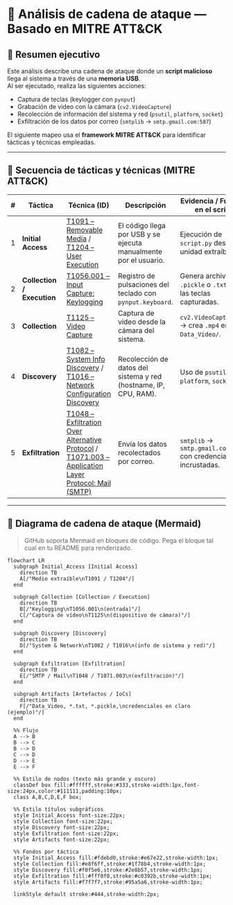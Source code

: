 # 🧩 Análisis de cadena de ataque — Basado en MITRE ATT&CK

## 📘 Resumen ejecutivo
Este análisis describe una cadena de ataque donde un **script malicioso** llega al sistema a través de una **memoria USB**.  
Al ser ejecutado, realiza las siguientes acciones:

- Captura de teclas (keylogger con `pynput`)
- Grabación de video con la cámara (`cv2.VideoCapture`)
- Recolección de información del sistema y red (`psutil`, `platform`, `socket`)
- Exfiltración de los datos por correo (`smtplib` → `smtp.gmail.com:587`)

El siguiente mapeo usa el **framework MITRE ATT&CK** para identificar tácticas y técnicas empleadas.

---

## 🎯 Secuencia de tácticas y técnicas (MITRE ATT&CK)

| # | Táctica | Técnica (ID) | Descripción | Evidencia / Función en el script |
|---|----------|---------------|-------------|----------------------------------|
| 1 | **Initial Access** | [T1091 – Removable Media](https://attack.mitre.org/techniques/T1091/) / [T1204 – User Execution](https://attack.mitre.org/techniques/T1204/) | El código llega por USB y se ejecuta manualmente por el usuario. | Ejecución de `script.py` desde unidad extraíble. |
| 2 | **Collection / Execution** | [T1056.001 – Input Capture: Keylogging](https://attack.mitre.org/techniques/T1056/001/) | Registro de pulsaciones del teclado con `pynput.keyboard`. | Genera archivos `.pickle` o `.txt` con las teclas capturadas. |
| 3 | **Collection** | [T1125 – Video Capture](https://attack.mitre.org/techniques/T1125/) | Captura de video desde la cámara del sistema. | `cv2.VideoCapture(0)` → crea `.mp4` en `Data_Video/`. |
| 4 | **Discovery** | [T1082 – System Info Discovery](https://attack.mitre.org/techniques/T1082/) / [T1016 – Network Configuration Discovery](https://attack.mitre.org/techniques/T1016/) | Recolección de datos del sistema y red (hostname, IP, CPU, RAM). | Uso de `psutil`, `platform`, `socket`. |
| 5 | **Exfiltration** | [T1048 – Exfiltration Over Alternative Protocol](https://attack.mitre.org/techniques/T1048/) / [T1071.003 – Application Layer Protocol: Mail (SMTP)](https://attack.mitre.org/techniques/T1071/003/) | Envía los datos recolectados por correo. | `smtplib` → `smtp.gmail.com:587` con credenciales incrustadas. |

---

## 🧠 Diagrama de cadena de ataque (Mermaid)
> GitHub soporta Mermaid en bloques de código. Pega el bloque tal cual en tu README para renderizado.

```mermaid
flowchart LR
  subgraph Initial_Access [Initial Access]
    direction TB
    A[/"Medio extraíble\nT1091 / T1204"/]
  end

  subgraph Collection [Collection / Execution]
    direction TB
    B[/"Keylogging\nT1056.001\n(entrada)"/]
    C[/"Captura de vídeo\nT1125\n(dispositivo de cámara)"/]
  end

  subgraph Discovery [Discovery]
    direction TB
    D[/"System & Network\nT1082 / T1016\n(info de sistema y red)"/]
  end

  subgraph Exfiltration [Exfiltration]
    direction TB
    E[/"SMTP / Mail\nT1048 / T1071.003\n(exfiltración)"/]
  end

  subgraph Artifacts [Artefactos / IoCs]
    direction TB
    F[/"Data_Video, *.txt, *.pickle,\ncredenciales en claro (ejemplo)"/]
  end

  %% Flujo
  A --> B
  B --> C
  B --> D
  C --> D
  D --> E
  E --> F

  %% Estilo de nodos (texto más grande y oscuro)
  classDef box fill:#ffffff,stroke:#333,stroke-width:1px,font-size:24px,color:#111111,padding:10px;
  class A,B,C,D,E,F box;

  %% Estilo títulos subgráficos
  style Initial_Access font-size:22px;
  style Collection font-size:22px;
  style Discovery font-size:22px;
  style Exfiltration font-size:22px;
  style Artifacts font-size:22px;

  %% Fondos por táctica
  style Initial_Access fill:#fdebd0,stroke:#e67e22,stroke-width:1px;
  style Collection fill:#e8f6ff,stroke:#1f78b4,stroke-width:1px;
  style Discovery fill:#f0f5e6,stroke:#2e8b57,stroke-width:1px;
  style Exfiltration fill:#fff0f0,stroke:#c0392b,stroke-width:1px;
  style Artifacts fill:#f7f7f7,stroke:#95a5a6,stroke-width:1px;

  linkStyle default stroke:#444,stroke-width:2px;
